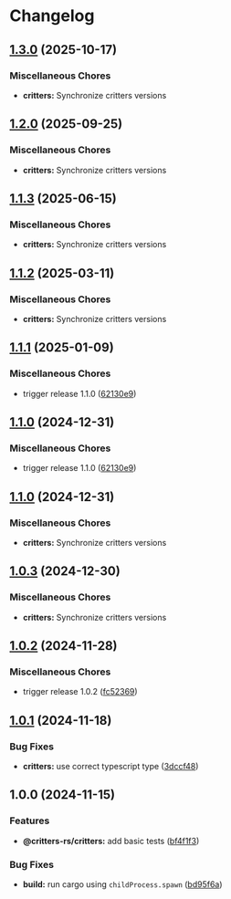 # Changelog

## [1.3.0](https://github.com/michaelhthomas/critters-rs/compare/critters-v1.2.0...critters-v1.3.0) (2025-10-17)


### Miscellaneous Chores

* **critters:** Synchronize critters versions

## [1.2.0](https://github.com/michaelhthomas/critters-rs/compare/critters-v1.1.3...critters-v1.2.0) (2025-09-25)


### Miscellaneous Chores

* **critters:** Synchronize critters versions

## [1.1.3](https://github.com/michaelhthomas/critters-rs/compare/critters-v1.1.2...critters-v1.1.3) (2025-06-15)


### Miscellaneous Chores

* **critters:** Synchronize critters versions

## [1.1.2](https://github.com/michaelhthomas/critters-rs/compare/critters-v1.1.1...critters-v1.1.2) (2025-03-11)


### Miscellaneous Chores

* **critters:** Synchronize critters versions

## [1.1.1](https://github.com/michaelhthomas/critters-rs/compare/critters-v1.1.0...critters-v1.1.1) (2025-01-09)


### Miscellaneous Chores

* trigger release 1.1.0 ([62130e9](https://github.com/michaelhthomas/critters-rs/commit/62130e9772500cc6f68dac8a45a10a88ff932e73))

## [1.1.0](https://github.com/michaelhthomas/critters-rs/compare/critters-v1.1.0...critters-v1.1.0) (2024-12-31)


### Miscellaneous Chores

* trigger release 1.1.0 ([62130e9](https://github.com/michaelhthomas/critters-rs/commit/62130e9772500cc6f68dac8a45a10a88ff932e73))

## [1.1.0](https://github.com/michaelhthomas/critters-rs/compare/critters-v1.0.3...critters-v1.1.0) (2024-12-31)


### Miscellaneous Chores

* **critters:** Synchronize critters versions

## [1.0.3](https://github.com/michaelhthomas/critters-rs/compare/critters-v1.0.2...critters-v1.0.3) (2024-12-30)


### Miscellaneous Chores

* **critters:** Synchronize critters versions

## [1.0.2](https://github.com/michaelhthomas/critters-rs/compare/critters-v1.0.1...critters-v1.0.2) (2024-11-28)


### Miscellaneous Chores

* trigger release 1.0.2 ([fc52369](https://github.com/michaelhthomas/critters-rs/commit/fc52369bac524544e3f73a34827dfcb32022ddf9))

## [1.0.1](https://github.com/michaelhthomas/critters-rs/compare/critters-v1.0.0...critters-v1.0.1) (2024-11-18)


### Bug Fixes

* **critters:** use correct typescript type ([3dccf48](https://github.com/michaelhthomas/critters-rs/commit/3dccf4830f947e0c78e8b2dace02720c70b664f2))

## 1.0.0 (2024-11-15)


### Features

* **@critters-rs/critters:** add basic tests ([bf4f1f3](https://github.com/michaelhthomas/critters-rs/commit/bf4f1f330dfe39f3a31e55385aaa2590f021eeea))


### Bug Fixes

* **build:** run cargo using `childProcess.spawn` ([bd95f6a](https://github.com/michaelhthomas/critters-rs/commit/bd95f6a108ca95a63fa973e9dd4fb54db9310f77))
